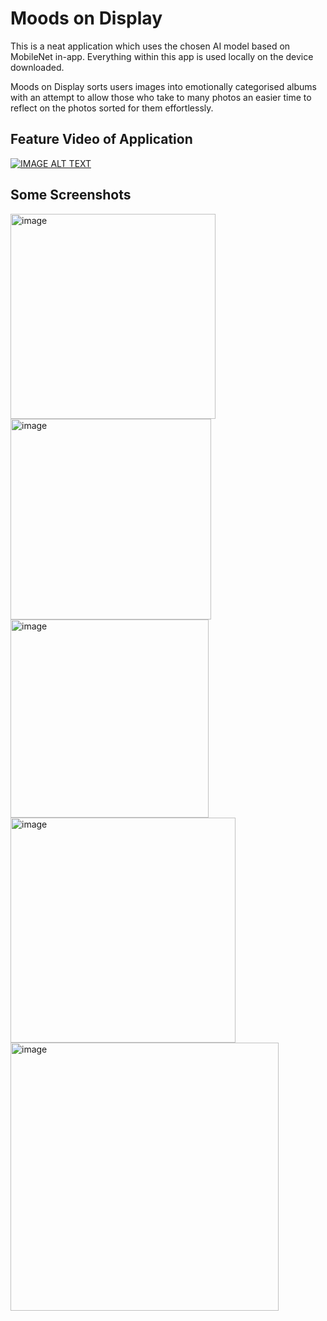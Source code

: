 # Moods on Display

This is a neat application which uses the chosen AI model based on MobileNet in-app. Everything within this app is used locally on the device downloaded.

Moods on Display sorts users images into emotionally categorised albums with an attempt to allow those who take to many photos an easier time to reflect on the photos sorted for them effortlessly.  



## Feature Video of Application

[![IMAGE ALT TEXT](http://img.youtube.com/vi/-jPA9cJOHbU/0.jpg)](http://www.youtube.com/watch?v=-jPA9cJOHbU "Demo for Moods on Display")


## Some Screenshots

<img width="328" alt="image" src="https://github.com/user-attachments/assets/ce2e23c2-26a1-4c98-9923-759377012740" />

<img width="321" alt="image" src="https://github.com/user-attachments/assets/2771a711-b91f-47c9-bc44-8a738a486829" />

<img width="317" alt="image" src="https://github.com/user-attachments/assets/d84bd076-ef12-4f4a-823e-0dcf5d0d5b88" />

<img width="360" alt="image" src="https://github.com/user-attachments/assets/e97e26ec-dbd5-4c8d-a739-b6676a8bca2a" />

<img width="429" alt="image" src="https://github.com/user-attachments/assets/f2d0304c-5384-4a9c-ae1c-b951e8d54033" />




